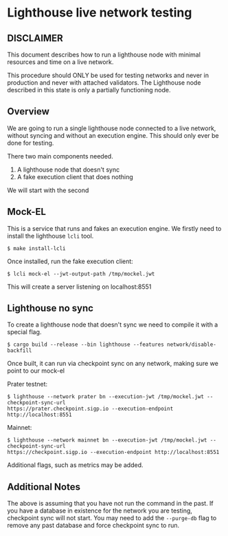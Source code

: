 # Lighthouse live network testing


## DISCLAIMER

This document describes how to run a lighthouse node with minimal resources and time on a live
network.

This procedure should ONLY be used for testing networks and never in production and never with
attached validators. The Lighthouse node described in this state is only a partially functioning
node.


## Overview

We are going to run a single lighthouse node connected to a live network, without syncing and
without an execution engine. This should only ever be done for testing.

There two main components needed.

1. A lighthouse node that doesn't sync
2. A fake execution client that does nothing

We will start with the second

## Mock-EL

This is a service that runs and fakes an execution engine. We firstly need to install the lighthouse
`lcli` tool.

```
$ make install-lcli
```

Once installed, run the fake execution client:

```
$ lcli mock-el --jwt-output-path /tmp/mockel.jwt
```

This will create a server listening on localhost:8551

## Lighthouse no sync

To create a lighthouse node that doesn't sync we need to compile it with a special flag.

```
$ cargo build --release --bin lighthouse --features network/disable-backfill
```

Once built, it can run via checkpoint sync on any network, making sure we point to our mock-el

Prater testnet:

```
$ lighthouse --network prater bn --execution-jwt /tmp/mockel.jwt --checkpoint-sync-url
https://prater.checkpoint.sigp.io --execution-endpoint http://localhost:8551
```

Mainnet:

```
$ lighthouse --network mainnet bn --execution-jwt /tmp/mockel.jwt --checkpoint-sync-url
https://checkpoint.sigp.io --execution-endpoint http://localhost:8551
```

Additional flags, such as metrics may be added.


## Additional Notes

The above is assuming that you have not run the command in the past. If you have a database in
existence for the network you are testing, checkpoint sync will not start. You may need to add the
`--purge-db` flag to remove any past database and force checkpoint sync to run.
